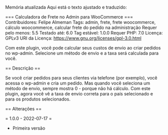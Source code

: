 
Memória atualizada
Aqui está o texto ajustado e traduzido:

=== Calculadora de Frete no Admin para WooCommerce ===
Contribuidores: Felipe Almeman
Tags: admin, frete, frete woocommerce, cálculo woocommerce, calcular frete do pedido na administração
Requer pelo menos: 5.5
Testado até: 6.0
Tag estável: 1.0.0
Requer PHP: 7.0
Licença: GPLv3
URI da Licença: https://www.gnu.org/licenses/gpl-3.0.html

Com este plugin, você pode calcular seus custos de envio ao criar pedidos no wp-admin.
Selecione um método de envio e a taxa será calculada para você.

== Descrição ==

Se você criar pedidos para seus clientes via telefone (por exemplo), você acessa o wp-admin e cria um pedido.
Mas quando você seleciona um método de envio, sempre mostra 0 - porque não há cálculo.
Com este plugin, agora você vê a taxa de envio correta para o país selecionado e para os produtos selecionados.

== Alterações ==

= 1.0.0 - 2022-07-17 =
* Primeira versão
